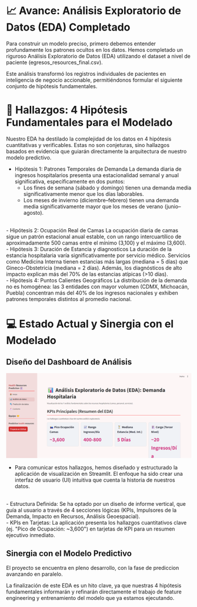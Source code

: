 

# 📈 Avance: Análisis Exploratorio de Datos (EDA) Completado

Para construir un modelo preciso, primero debemos entender profundamente los patrones ocultos en los datos. Hemos completado un riguroso Análisis Exploratorio de Datos (EDA) utilizando el dataset a nivel de paciente (egresos_resources_final.csv).

Este análisis transformó los registros individuales de pacientes en inteligencia de negocio accionable, permitiéndonos formular el siguiente conjunto de hipótesis fundamentales.

# 📌 Hallazgos: 4 Hipótesis Fundamentales para el Modelado

Nuestro EDA ha destilado la complejidad de los datos en 4 hipótesis cuantitativas y verificables. Estas no son conjeturas, sino hallazgos basados en evidencia que guiarán directamente la arquitectura de nuestro modelo predictivo.

- Hipótesis 1: Patrones Temporales de Demanda
La demanda diaria de ingresos hospitalarios presenta una estacionalidad semanal y anual significativa, específicamente en dos puntos:
    - Los fines de semana (sábado y domingo) tienen una demanda media significativamente menor que los días laborables.
    - Los meses de invierno (diciembre–febrero) tienen una demanda media significativamente mayor que los meses de verano (junio–agosto).  
<br/>
- Hipótesis 2: Ocupación Real de Camas
La ocupación diaria de camas sigue un patrón estacional anual estable, con un rango intercuartílico de aproximadamente 500 camas entre el mínimo (3,100) y el máximo (3,600).  
<br/>
- Hipótesis 3: Duración de Estancia y diagnosticos
La duración de la estancia hospitalaria varía significativamente por servicio médico. Servicios como Medicina Interna tienen estancias más largas (mediana = 5 días) que Gineco-Obstetricia (mediana = 2 días). Además, los diagnósticos de alto impacto explican más del 70% de las estancias atípicas (>10 días).  
<br/>
- Hipótesis 4: Puntos Calientes Geográficos
La distribución de la demanda no es homogénea: las 3 entidades con mayor volumen (CDMX, Michoacán, Puebla) concentran más del 40% de los ingresos nacionales y exhiben patrones temporales distintos al promedio nacional.  

# 💻 Estado Actual y Sinergia con el Modelado

## Diseño del Dashboard de Análisis

![alt text](image.png)

- Para comunicar estos hallazgos, hemos diseñado y estructurado la aplicación de visualización en Streamlit. El enfoque ha sido crear una interfaz de usuario (UI) intuitiva que cuenta la historia de nuestros datos.
<br/>
- Estructura Definida: Se ha optado por un diseño de informe vertical, que guía al usuario a través de 4 secciones lógicas (KPIs, Impulsores de la Demanda, Impacto en Recursos, Análisis Geoespacial).
<br/>
- KPIs en Tarjetas: La aplicación presenta los hallazgos cuantitativos clave (ej. "Pico de Ocupación: ~3,600") en tarjetas de KPI para un resumen ejecutivo inmediato.

## Sinergia con el Modelo Predictivo

El proyecto se encuentra en pleno desarrollo, con la fase de prediccion avanzando en paralelo.

La finalización de este EDA es un hito clave, ya que nuestras 4 hipótesis fundamentales informarán y refinarán directamente el trabajo de feature engineering y entrenamiento del modelo que ya estamos ejecutando.